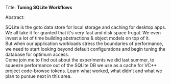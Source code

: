 Title:  **Tuning SQLite Workflows**  
  
Abstract:  
  
SQLite is the goto data store for local storage and caching for desktop apps. We all take it for granted that it's very fast and disk space frugal. We even invest a lot of time building abstractions & object models on top of it.  
But when our application workloads stress the boundaries of performance, we need to start looking beyond default configurations and begin tuning the database for optimum access.  
Come join me to find out about the experiments we did last summer, to squeeze performance out of the SQLite DB we use as a cache for VC++ project code-browse tokens. Learn what worked, what didn't and what we plan to pursue next in this area.  
